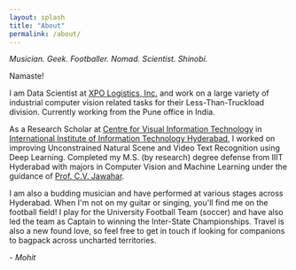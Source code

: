 ```yaml
---
layout: splash
title: "About"
permalink: /about/
---
```


_Musician. Geek. Footballer. Nomad. Scientist. Shinobi._

Namaste!

I am Data Scientist at [XPO Logistics, Inc.](http://www.xpo.com/) and work on a large variety of industrial computer vision related tasks for their Less-Than-Truckload division. Currently working from the Pune office in India.

As a Research Scholar at [Centre for Visual Information Technology](http://cvit.iiit.ac.in/) in [International Institute of Information Technology Hyderabad](https://iiit.ac.in/), I worked on improving Unconstrained Natural Scene and Video Text Recognition using Deep Learning. Completed my M.S. (by research) degree defense from IIIT Hyderabad with majors in Computer Vision and Machine Learning under the guidance of [Prof. C.V. Jawahar](http://cvit.iiit.ac.in/people/faculty/people/faculty/cvit-faculty/jawahar).

I am also a budding musician and have performed at various stages across Hyderabad. When I'm not on my guitar or singing, you'll find me on the football field! I play for the University Football Team (soccer) and have also led the team as Captain to winning the Inter-State Championships. Travel is also a new found love, so feel free to get in touch if looking for companions to bagpack across uncharted territories.

_- Mohit_
